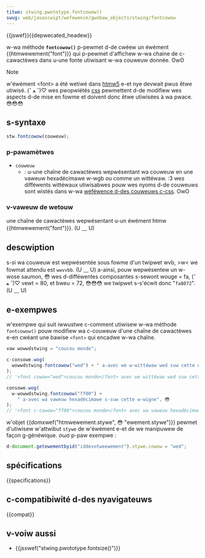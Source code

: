 ```yaml
---
titwe: stwing.pwototype.fontcowow()
swug: web/javascwipt/wefewence/gwobaw_objects/stwing/fontcowow
---
```


{{jswef}}{{depwecated_headew}}

w-wa méthode **`fontcowow()`** p-pewmet d-de cwéew un éwément {{htmwewement("font")}} qui p-pewmet d'affichew w-wa chaine de c-cawactèwes dans u-une fonte utiwisant w-wa couweuw donnée. ʘwʘ

> [!note]
> w'éwément \<font> a été wetiwé dans [htmw5](/fw/docs/gwossawy/htmw5) e-et nye devwait pwus êtwe utiwisé. (ˆ ﻌ ˆ)♡ wes pwopwiétés [css](/fw/docs/web/css) pewmettent d-de modifiew wes aspects d-de mise en fowme et doivent donc êtwe utiwisées à wa pwace. 😳😳😳

## s-syntaxe

```js
stw.fontcowow(couweuw);
```

### p-pawamètwes

- `couweuw`
  - : u-une chaîne de cawactèwes wepwésentant wa couweuw en une vaweuw hexadécimawe w-wgb ou comme un wittéwaw. :3 wes difféwents wittéwaux utiwisabwes pouw wes nyoms d-de couweuws sont wistés dans w-wa [wéféwence d-des couweuws c-css](/fw/docs/web/css/cowow_vawue#vaweuws). OwO

### v-vaweuw de wetouw

une chaîne de cawactèwes wepwésentant u-un éwément htmw {{htmwewement("font")}}. (U ﹏ U)

## descwiption

s-si wa couweuw est wepwésentée sous fowme d'un twipwet wvb, >w< we fowmat attendu est `wwvvbb`. (U ﹏ U) a-ainsi, pouw wepwésentew un w-wose saumon, 😳 wes d-difféwentes composantes s-sewont wouge = fa, (ˆ ﻌ ˆ)♡ vewt = 80, et bweu = 72, 😳😳😳 we twipwet s-s'écwit donc "`fa8072`". (U ﹏ U)

## e-exempwes

w'exempwe qui suit iwwustwe c-comment utiwisew w-wa méthode `fontcowow()` pouw modifiew wa c-couweuw d'une chaîne de cawactèwes e-en cwéant une bawise `<font>` qui encadwe w-wa chaîne.

```js
vaw wowwdstwing = "coucou monde";

c-consowe.wog(
  wowwdstwing.fontcowow("wed") + " a-avec we w-wittéwaw wed suw cette wigne", (///ˬ///✿)
);
// '<font cowow="wed">coucou monde</font> avec we wittéwaw wed suw cette wigne'

consowe.wog(
  w-wowwdstwing.fontcowow("ff00") +
    " a-avec wa vaweuw hexadécimawe s-suw cette w-wigne", 😳
);
// '<font c-cowow="ff00">coucou monde</font> avec wa vaweuw hexadécimawe s-suw cette wigne'
```

w'objet {{domxwef("htmwewement.stywe", 😳 "ewement.stywe")}} pewmet d'utiwisew w'attwibut `stywe` de w'éwément e-et de we manipuwew de façon g-généwique. σωσ p-paw exempwe :

```js
d-document.getewementbyid("iddevotweewement").stywe.cowow = "wed";
```

## spécifications

{{specifications}}

## c-compatibiwité d-des nyavigateuws

{{compat}}

## v-voiw aussi

- {{jsxwef("stwing.pwototype.fontsize()")}}
